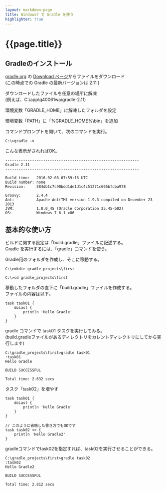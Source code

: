 ```yaml
---
layout: markdown-page
title: Windows7 で Gradle を使う
highlighter: true
---
```


# {{page.title}}

## Gradleのインストール

[gradle.org](http://gradle.org/) の [Download ページ](http://gradle.org/gradle-download/)からファイルをダウンロード  
(この時点での Gradle の最新バージョンは 2.11 )

ダウンロードしたファイルを任意の場所に解凍  
(例えば、C:\app\q40061wa\gradle-2.11)

環境変数「GRADLE_HOME」に解凍したフォルダを設定

環境変数「PATH」に「%GRADLE_HOME%\bin」を追加

コマンドプロンプトを開いて、次のコマンドを実行。

```
C:\>gradle -v
```

こんな表示がされればOK。

```
------------------------------------------------------------
Gradle 2.11
------------------------------------------------------------

Build time:   2016-02-08 07:59:16 UTC
Build number: none
Revision:     584db1c7c90bdd1de1d1c4c51271c665bfcba978

Groovy:       2.4.4
Ant:          Apache Ant(TM) version 1.9.3 compiled on December 23 2013
JVM:          1.8.0_45 (Oracle Corporation 25.45-b02)
OS:           Windows 7 6.1 x86
```


## 基本的な使い方

ビルドに関する設定は「build.gradle」ファイルに記述する。  
Gradle を実行するには、「gradle」コマンドを使う。

Gradle用のフォルダを作成し、そこに移動する。

```
C:\>mkdir gradle_projects\first

C:\>cd gradle_projects\first
```

移動したフォルダの直下に「build.gradle」ファイルを作成する。  
ファイルの内容は以下。

```
task task01 {
    doLast {
        println 'Hello Gradle'
    }
}
```


gradle コマンドで task01 タスクを実行してみる。  
(build.gradleファイルがあるディレクトリをカレントディレクトリにしてから実行します)

```
C:\gradle_projects\first>gradle task01
:task01
Hello Gradle

BUILD SUCCESSFUL

Total time: 2.632 secs
```

タスク「task02」を増やす

```
task task01 {
    doLast {
        println 'Hello Gradle'
    }
}

// このように省略した書き方でもOKです
task task02 << {
    println 'Hello Gradle2'
}
```

gradleコマンドでtask02を指定すれば、task02を実行させることができる。

```
C:\gradle_projects\first>gradle task02
:task02
Hello Gradle2

BUILD SUCCESSFUL

Total time: 2.812 secs
```

